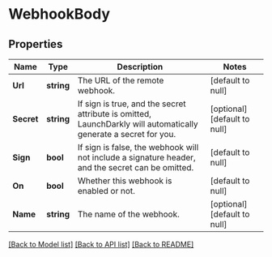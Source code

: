 # WebhookBody

## Properties
Name | Type | Description | Notes
------------ | ------------- | ------------- | -------------
**Url** | **string** | The URL of the remote webhook. | [default to null]
**Secret** | **string** | If sign is true, and the secret attribute is omitted, LaunchDarkly will automatically generate a secret for you. | [optional] [default to null]
**Sign** | **bool** | If sign is false, the webhook will not include a signature header, and the secret can be omitted. | [default to null]
**On** | **bool** | Whether this webhook is enabled or not. | [default to null]
**Name** | **string** | The name of the webhook. | [optional] [default to null]

[[Back to Model list]](../README.md#documentation-for-models) [[Back to API list]](../README.md#documentation-for-api-endpoints) [[Back to README]](../README.md)


